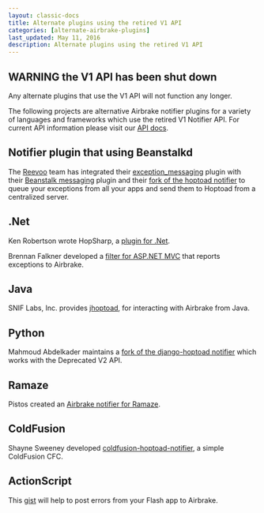 ```yaml
---
layout: classic-docs
title: Alternate plugins using the retired V1 API
categories: [alternate-airbrake-plugins]
last_updated: May 11, 2016
description: Alternate plugins using the retired V1 API
---
```


## WARNING the V1 API has been shut down
Any alternate plugins that use the V1 API will not function any longer.

The following projects are alternative Airbrake notifier plugins for a variety
of languages and frameworks which use the retired V1 Notifier API. For current
API information please visit our [API
docs](https://airbrake.io/docs/api/#error-notification-v3).

## Notifier plugin that using Beanstalkd
The [Reevoo](http://www.reevoo.com) team has integrated their
[exception_messaging](http://labs.reevoo.com/plugins/exception-messaging) plugin
with their [Beanstalk
messaging](http://labs.reevoo.com/plugins/beanstalk-messaging) plugin and their
[fork of the hoptoad
notifier](http://github.com/lukeredpath/hoptoad_notifier/tree/extract_notifier)
to queue your exceptions from all your apps and send them to Hoptoad from a
centralized server.

## .Net
Ken Robertson wrote HopSharp, a [plugin for
.Net](http://github.com/krobertson/hopsharp/tree/master).

Brennan Falkner developed a [filter for ASP.NET
MVC](http://github.com/BFalkner/hoptoad_notifier_filter/tree/master) that
reports exceptions to Airbrake.

## Java
SNIF Labs, Inc. provides
[jhoptoad](http://github.com/sniflabs/jhoptoad/tree/master), for interacting
with Airbrake from Java.

## Python
Mahmoud Abdelkader maintains a [fork of the django-hoptoad
notifier](http://bitbucket.org/mahmoudimus/django-hoptoad/) which works with the
Deprecated V2 API.

## Ramaze
Pistos created an [Airbrake notifier for
Ramaze](http://blog.purepistos.net/index.php/2008/09/22/managing-web-application-errors-with-hoptoad-and-ramaze).

## ColdFusion
Shayne Sweeney developed
[coldfusion-hoptoad-notifier](http://github.com/shayne/coldfusion-hoptoad-notifier/tree/master),
a simple ColdFusion CFC.

## ActionScript
This [gist](http://gist.github.com/156368) will help to post errors from your
Flash app to Airbrake.

